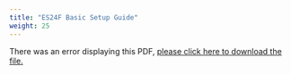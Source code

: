```yaml
---
title: "ES24F Basic Setup Guide"
weight: 25
---
```


<object data="https://www.truenas.com/docs/files/ES24FBSG1.0.pdf" type="application/pdf" width="95%" height="1000">
  There was an error displaying this PDF, <a href="https://www.truenas.com/docs/files/ES24FBSG1.0.pdf">please click here to download the file.</a>
</object>
